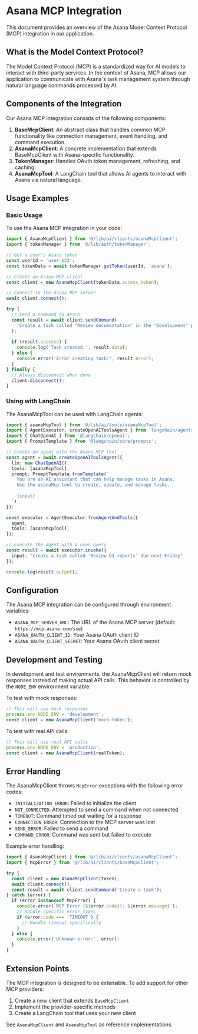 # Asana MCP Integration

This document provides an overview of the Asana Model Context Protocol (MCP) integration in our application.

## What is the Model Context Protocol?

The Model Context Protocol (MCP) is a standardized way for AI models to interact with third-party services. In the context of Asana, MCP allows our application to communicate with Asana's task management system through natural language commands processed by AI.

## Components of the Integration

Our Asana MCP integration consists of the following components:

1. **BaseMcpClient**: An abstract class that handles common MCP functionality like connection management, event handling, and command execution.
2. **AsanaMcpClient**: A concrete implementation that extends BaseMcpClient with Asana-specific functionality.
3. **TokenManager**: Handles OAuth token management, refreshing, and caching.
4. **AsanaMcpTool**: A LangChain tool that allows AI agents to interact with Asana via natural language.

## Usage Examples

### Basic Usage

To use the Asana MCP integration in your code:

```typescript
import { AsanaMcpClient } from '@/lib/ai/clients/asanaMcpClient';
import { tokenManager } from '@/lib/auth/tokenManager';

// Get a user's Asana token
const userId = 'user-123';
const tokenData = await tokenManager.getToken(userId, 'asana');

// Create an Asana MCP client
const client = new AsanaMcpClient(tokenData.access_token);

// Connect to the Asana MCP server
await client.connect();

try {
  // Send a command to Asana
  const result = await client.sendCommand(
    'Create a task called "Review documentation" in the "Development" project'
  );
  
  if (result.success) {
    console.log('Task created:', result.data);
  } else {
    console.error('Error creating task:', result.error);
  }
} finally {
  // Always disconnect when done
  client.disconnect();
}
```

### Using with LangChain

The AsanaMcpTool can be used with LangChain agents:

```typescript
import { asanaMcpTool } from '@/lib/ai/tools/asanaMcpTool';
import { AgentExecutor, createOpenAIToolsAgent } from 'langchain/agents';
import { ChatOpenAI } from '@langchain/openai';
import { PromptTemplate } from '@langchain/core/prompts';

// Create an agent with the Asana MCP tool
const agent = await createOpenAIToolsAgent({
  llm: new ChatOpenAI(),
  tools: [asanaMcpTool],
  prompt: PromptTemplate.fromTemplate(`
    You are an AI assistant that can help manage tasks in Asana.
    Use the asanaMcp tool to create, update, and manage tasks.
    
    {input}
  `)
});

const executor = AgentExecutor.fromAgentAndTools({
  agent,
  tools: [asanaMcpTool],
});

// Execute the agent with a user query
const result = await executor.invoke({
  input: "Create a task called 'Review Q3 reports' due next Friday"
});

console.log(result.output);
```

## Configuration

The Asana MCP integration can be configured through environment variables:

- `ASANA_MCP_SERVER_URL`: The URL of the Asana MCP server (default: `https://mcp.asana.com/sse`)
- `ASANA_OAUTH_CLIENT_ID`: Your Asana OAuth client ID
- `ASANA_OAUTH_CLIENT_SECRET`: Your Asana OAuth client secret

## Development and Testing

In development and test environments, the AsanaMcpClient will return mock responses instead of making actual API calls. This behavior is controlled by the `NODE_ENV` environment variable.

To test with mock responses:

```typescript
// This will use mock responses
process.env.NODE_ENV = 'development';
const client = new AsanaMcpClient('mock-token');
```

To test with real API calls:

```typescript
// This will use real API calls
process.env.NODE_ENV = 'production';
const client = new AsanaMcpClient(realToken);
```

## Error Handling

The AsanaMcpClient throws `McpError` exceptions with the following error codes:

- `INITIALIZATION_ERROR`: Failed to initialize the client
- `NOT_CONNECTED`: Attempted to send a command when not connected
- `TIMEOUT`: Command timed out waiting for a response
- `CONNECTION_ERROR`: Connection to the MCP server was lost
- `SEND_ERROR`: Failed to send a command
- `COMMAND_ERROR`: Command was sent but failed to execute

Example error handling:

```typescript
import { AsanaMcpClient } from '@/lib/ai/clients/asanaMcpClient';
import { McpError } from '@/lib/ai/clients/baseMcpClient';

try {
  const client = new AsanaMcpClient(token);
  await client.connect();
  const result = await client.sendCommand('Create a task');
} catch (error) {
  if (error instanceof McpError) {
    console.error(`MCP Error (${error.code}): ${error.message}`);
    // Handle specific error types
    if (error.code === 'TIMEOUT') {
      // Handle timeout specifically
    }
  } else {
    console.error('Unknown error:', error);
  }
}
```

## Extension Points

The MCP integration is designed to be extensible. To add support for other MCP providers:

1. Create a new client that extends `BaseMcpClient`
2. Implement the provider-specific methods
3. Create a LangChain tool that uses your new client

See `AsanaMcpClient` and `AsanaMcpTool` as reference implementations. 